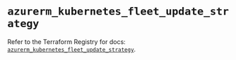 # `azurerm_kubernetes_fleet_update_strategy`

Refer to the Terraform Registry for docs: [`azurerm_kubernetes_fleet_update_strategy`](https://registry.terraform.io/providers/hashicorp/azurerm/4.3.0/docs/resources/kubernetes_fleet_update_strategy).
